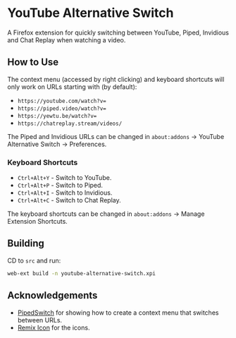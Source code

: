 # YouTube Alternative Switch

A Firefox extension for quickly switching between YouTube, Piped, Invidious and Chat Replay when watching a video.

## How to Use

The context menu (accessed by right clicking) and keyboard shortcuts will only work on URLs starting with (by default):

- `https://youtube.com/watch?v=`
- `https://piped.video/watch?v=`
- `https://yewtu.be/watch?v=`
- `https://chatreplay.stream/videos/`

The Piped and Invidious URLs can be changed in `about:addons` -> YouTube Alternative Switch -> Preferences.

### Keyboard Shortcuts

- `Ctrl+Alt+Y` - Switch to YouTube.
- `Ctrl+Alt+P` - Switch to Piped.
- `Ctrl+Alt+I` - Switch to Invidious.
- `Ctrl+Alt+C` - Switch to Chat Replay.

The keyboard shortcuts can be changed in `about:addons` -> Manage Extension Shortcuts.

## Building

CD to `src` and run:

```bash
web-ext build -n youtube-alternative-switch.xpi
```

## Acknowledgements

- [PipedSwitch](https://github.com/AnkhSquirrel/PipedSwitch) for showing how to create a context menu that switches between URLs.
- [Remix Icon](https://remixicon.com/) for the icons.
